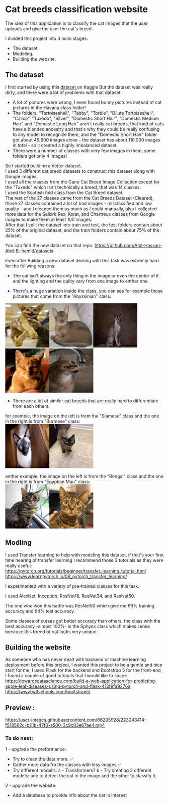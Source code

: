 # Cat breeds classification website

The idea of this application is to classify the cat images that the user uploads and give the user the cat's breed.

I divided this project into 3 main stages:

- The dataset.<br>
- Modeling.<br>
- Building the website.<br>

## The dataset

I first started by using  this <a href="https://www.kaggle.com/datasets/denispotapov/cat-breeds-dataset-cleared">dataset </a> on Kaggle But the dataset was really dirty, and there were a lot of problems with that dataset:
- A lot of pictures were wrong, I even found bunny pictures instead of cat pictures in the Havana class folder! 
- The folders:  "Tortoiseshell", "Tabby", "Torbie", "Dilute Tortoiseshell", "Calico",  "Tuxedo",  "Silver", "Domestic Short Hair", "Domestic Medium Hair" and "Domestic Long Hair" aren't really cat breeds, that kind of cats have a blended ancestry and that's why they could be really confusing to any model to recognize them, and the "Domestic Short Hair" folder got about 49,900 images alone - the dataset has about 118,000 images in total - so it created a highly imbalanced dataset.
- There were a number of classes with very few images in them,  some folders got only 4 images!

So I started building a better dataset. <br>
I used 3 different cat breed datasets to construct this dataset along with Google images.<br>
I used all the classes from the Gano Cat Breed Image Collection except for the "Tuxedo" which isn't technically a breed, that was 14 classes. <br>
I used the Scottish fold class from the Cat Breed dataset. <br>
The rest of the 27 classes came from the Cat Breeds Dataset (Cleared), those 27 classes contained a lot of bad images - misclassified and low quality - and I cleaned them as much as I could manually, also I collected more data for the Selkirk Rex, Korat, and Chartreux classes from Google images to make them at least 100 images.<br>
After that I split the dataset into train and test, the test folders contain about 25% of the original dataset, and the train folders contain about 75% of the dataset.

You can find the new dataset on that repo: https://github.com/Aml-Hassan-Abd-El-hamid/datasets

Even after Building a new dataset dealing with this task was extremly hard for the follwing reasons:

- The cat isn't always the only thing in the image or even the center of it and the lighting and the quilty vary from one image to anther one.<br> 

- There's a huge variation inside the class, you can see for example those pictures that come from the "Abyssinian" class:

<img src="https://github.com/Aml-Hassan-Abd-El-hamid/cat-breeds-classification-website/blob/main/readme_images/Abyssinian_109.jpg" width="140" height="140" ><img src="https://github.com/Aml-Hassan-Abd-El-hamid/cat-breeds-classification-website/blob/main/readme_images/Abyssinian_110.jpg" width="140" height="140" ><img src="https://github.com/Aml-Hassan-Abd-El-hamid/cat-breeds-classification-website/blob/main/readme_images/Abyssinian_113.jpg" width="140" height="140" ><img src="https://github.com/Aml-Hassan-Abd-El-hamid/cat-breeds-classification-website/blob/main/readme_images/Abyssinian_112.jpg" width="140" height="140" ><img src="https://github.com/Aml-Hassan-Abd-El-hamid/cat-breeds-classification-website/blob/main/readme_images/Abyssinian_118.jpg" width="140" height="140" >

- There are a lot of similer cat breeds that are really hard to differentiate from each others:

for example, the image on the left is from the "Siamese" class and the one in the right is from "Burmese" class:<br>
<img src="https://github.com/Aml-Hassan-Abd-El-hamid/cat-breeds-classification-website/blob/main/readme_images/Siamese_207.jpg" width="140" height="140" ><img src="https://github.com/Aml-Hassan-Abd-El-hamid/cat-breeds-classification-website/blob/main/readme_images/29875697_665.jpg" width="140" height="140" > 

anther example, the image on the left is from the "Bengal" class and the one in the right is from "Egyptian Mau" class:<br>
<img src="https://github.com/Aml-Hassan-Abd-El-hamid/cat-breeds-classification-website/blob/main/readme_images/Bengal_119.jpg" width="140" height="140" ><img src="https://github.com/Aml-Hassan-Abd-El-hamid/cat-breeds-classification-website/blob/main/readme_images/Egyptian_Mau-19074223_1010.jpg" width="140" height="140" > 

## Modling

I used Transfer learning to help with modeling this dataset, if that's your first time hearing of transfer learning I recommend those 2 tutorials as they were really useful:<br>
https://pytorch.org/tutorials/beginner/transfer_learning_tutorial.html <br>
https://www.learnpytorch.io/06_pytorch_transfer_learning/ <br>

I experimented with a variety of pre-trained classes for this task. 

I used AlexNet, Inception, ResNet18, ResNet34, and ResNet50.

The one who won this battle was ResNet50 which give me 69% training accuracy and 64% test accuracy.

Some classes of curses got better accuracy than others, the class with the best accuracy -almost 100%- is the Sphynx class which makes sense because this breed of cat looks very unique.


## Building the website

As someone who has never dealt with backend or machine learning deployment before this project, I wanted this project to be a gentle and nice start for me, I used Flask for the backend and Bootstrap 5 for the front-end, I found a couple of good tutorials that I would like to share: <br>
https://towardsdatascience.com/build-a-web-application-for-predicting-apple-leaf-diseases-using-pytorch-and-flask-413f9fa9276a <br>
https://www.w3schools.com/bootstrap5/


## Preview : 






https://user-images.githubusercontent.com/66205928/223043414-f518582c-b21b-47f0-a500-3c9c03e67ae4.mp4


### To do next:

1 - upgrade the preformance:
- Try to clean the data more.  ✅
- Gather more data fro the classes with less images.✅
- Try different modells: 
a - Transformers?
b - Try creating 2 different models: one to detect the cat in the image and the other to classify it.

2 - upgrade the website:
- Add a database to provide info about the cat in interest
